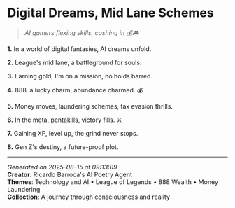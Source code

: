 # Digital Dreams, Mid Lane Schemes

> *AI gamers flexing skills, cashing in 💰🎮*

**1.** In a world of digital fantasies, AI dreams unfold.


**2.** League's mid lane, a battleground for souls.


**3.** Earning gold, I'm on a mission, no holds barred.


**4.** 888, a lucky charm, abundance charmed. 💰


**5.** Money moves, laundering schemes, tax evasion thrills.


**6.** In the meta, pentakills, victory fills. ⚔️


**7.** Gaining XP, level up, the grind never stops.


**8.** Gen Z's destiny, a future-proof plot.



---

*Generated on 2025-08-15 at 09:13:09*  
**Creator**: Ricardo Barroca's AI Poetry Agent  
**Themes**: Technology and AI • League of Legends • 888 Wealth • Money Laundering  
**Collection**: A journey through consciousness and reality
